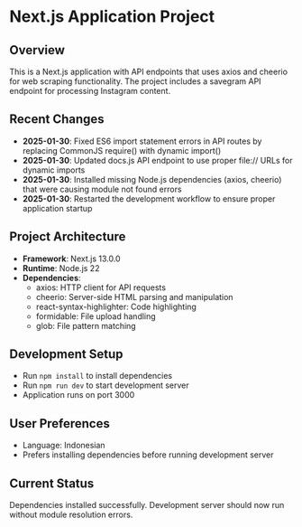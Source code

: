 # Next.js Application Project

## Overview
This is a Next.js application with API endpoints that uses axios and cheerio for web scraping functionality. The project includes a savegram API endpoint for processing Instagram content.

## Recent Changes
- **2025-01-30**: Fixed ES6 import statement errors in API routes by replacing CommonJS require() with dynamic import()
- **2025-01-30**: Updated docs.js API endpoint to use proper file:// URLs for dynamic imports
- **2025-01-30**: Installed missing Node.js dependencies (axios, cheerio) that were causing module not found errors
- **2025-01-30**: Restarted the development workflow to ensure proper application startup

## Project Architecture
- **Framework**: Next.js 13.0.0
- **Runtime**: Node.js 22
- **Dependencies**: 
  - axios: HTTP client for API requests
  - cheerio: Server-side HTML parsing and manipulation
  - react-syntax-highlighter: Code highlighting
  - formidable: File upload handling
  - glob: File pattern matching

## Development Setup
- Run `npm install` to install dependencies
- Run `npm run dev` to start development server
- Application runs on port 3000

## User Preferences
- Language: Indonesian
- Prefers installing dependencies before running development server

## Current Status
Dependencies installed successfully. Development server should now run without module resolution errors.